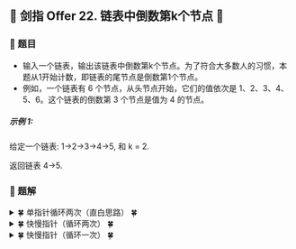 ## &#127800; 剑指 Offer 22. 链表中倒数第k个节点 &#127800;

### &#127826; 题目

- 输入一个链表，输出该链表中倒数第k个节点。为了符合大多数人的习惯，本题从1开始计数，即链表的尾节点是倒数第1个节点。
- 例如，一个链表有 6 个节点，从头节点开始，它们的值依次是 1、2、3、4、5、6。这个链表的倒数第 3 个节点是值为 4 的节点。


##### 示例 1:

给定一个链表: 1->2->3->4->5, 和 k = 2.

返回链表 4->5.

### &#127826; 题解

<details>
<summary>&#127808; 单指针循环两次（直白思路） &#127808;</summary>

  
### 思路
- 循环第一次获取链表长度
- 循环第二次获取到链表倒数第k个节点，并返回
  
### 步骤：
1. 若只有一个节点直接返回
2. 查看链表长度
3. 获取链表正向index
4. 遍历至index,并返回
  
```java
    public ListNode getKthFromEnd(ListNode head, int k) {
        // 1. 若只有一个节点直接返回
        if (head.next == null && k == 1) {
            return head;
        }
        // 设置参照值
        int index = 1;
        ListNode tempNode = head;
        // 2. 查看链表长度
        while (tempNode.next != null) {
            tempNode = tempNode.next;
            index++;
        }
        // 3. 获取链表正向index
        int temp = index - k + 1;
        // 4. 遍历至index,并返回
        index = 1;
        while (head.next != null) {
            if (index == temp) {
                return head;
            }
            head = head.next;
            index++;
        }
        return head;
    }
```
  
</details>

<details>
<summary>&#127808; 快慢指针（循环两次） &#127808;</summary>

  
### 思路
- 快指针先行k个节点，当快指针走到最后，慢指针即为倒数第k个节点
  
### 步骤：
1. 快指针先走 k 步
2. 快指针走到头，慢指针即为倒数第k个值
  
```java
    public ListNode getKthFromEnd3(ListNode head, int k) {
        // 定义快慢指针
        ListNode fast = head, slow = head;
        // 1. 快指针先走 k 步
        for (int i = 0; i < k; i++) {
            if (fast == null) return null;
            fast = fast.next;
        }
        // 2. 快指针走到头，慢指针即为倒数第k个值
        while (slow != null) {
            fast = fast.next;
            slow = slow.next;
        }
        return slow;
    }
```
  
</details>
  
<details>
<summary>&#127808; 快慢指针（循环一次） &#127808;</summary>

  
### 思路
- 当快指针先行完成后慢指针开始移动，当快指针移动到最后时慢指针所指即为倒数第k个节点
  
### 步骤：
1. 设置一个变量判断，将快指针先行与两个指针共行放在同一个循环内
[](https://leetcode-cn.com/problems/lian-biao-zhong-dao-shu-di-kge-jie-dian-lcof/solution/mian-shi-ti-22-lian-biao-zhong-dao-shu-di-kge-j-11/ "Krahets")
2. 当快指针先行完成后慢指针开始移动，当快指针移动到最后时慢指针所指即为倒数第k个节点
  
```java
    public ListNode getKthFromEnd2(ListNode head, int k) {
        // 定义快慢指针
        ListNode slow = head, fast = head;
        //  1. 设置一个变量判断，将快指针先行与两个指针共行放在同一个循环内
        int t = 0;
        while (fast != null) {
            // 2. 当快指针先行完成后慢指针开始移动，当快指针移动到最后时慢指针所指即为倒数第k个节点
            if (t >= k) {
                slow = slow.next;
            }
            fast = fast.next;
            t++;
        }
        return slow;
    }
```
  
</details>
  